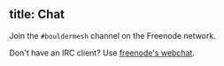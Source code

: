 title: Chat
---
Join the `#bouldermesh` channel on the Freenode network.

Don't have an IRC client? Use [freenode's webchat](http://webchat.freenode.net/?channels=bouldermesh).
